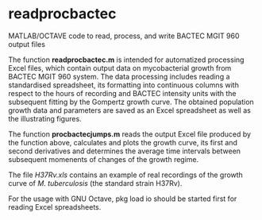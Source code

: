 # readprocbactec
MATLAB/OCTAVE code to read, process, and write BACTEC MGIT 960 output files

The function **readprocbactec.m** is intended for automatized processing Excel files, which contain output data on mycobacterial growth from BACTEC MGIT 960 system. The data processing includes reading a standardised spreadsheet, its formatting into continuous columns with respect to the hours of recording and BACTEC intensity units with the subsequent fitting by the Gompertz growth curve. The obtained population growth data and parameters are saved as an Excel spreadsheet as well as the illustrating figures.

The function **procbactecjumps.m** reads the output Excel file produced by the function above, calculates and plots the growth curve, its first and second derivatives and determines the average time intervals between subsequent momenents of changes of the growth regime.

The file *H37Rv.xls* contains an example of real recordings of the growth curve of *M. tuberculosis* (the standard strain H37Rv).

For the usage with GNU Octave, pkg load io should be started first for reading Excel spreadsheets.
